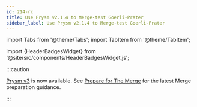 ```yaml
---
id: 214-rc
title: Use Prysm v2.1.4 to Merge-test Goerli-Prater
sidebar_label: Use Prysm v2.1.4 to Merge-test Goerli-Prater
---
```


import Tabs from '@theme/Tabs';
import TabItem from '@theme/TabItem';

import {HeaderBadgesWidget} from '@site/src/components/HeaderBadgesWidget.js';

<HeaderBadgesWidget />

:::caution

[Prysm v3](https://github.com/prysmaticlabs/prysm/releases/tag/v3.1.0) is now available. See [Prepare for The Merge](../prepare-for-merge.md) for the latest Merge preparation guidance.

:::